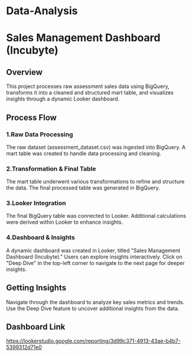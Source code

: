# Data-Analysis
# Sales Management Dashboard (Incubyte)
## Overview
This project processes raw assessment sales data using BigQuery, transforms it into a cleaned and structured mart table, and visualizes insights through a dynamic Looker dashboard.

## Process Flow
### 1.Raw Data Processing
  The raw dataset (assessment_dataset.csv) was ingested into BigQuery.
  A mart table was created to handle data processing and cleaning.
  
### 2.Transformation & Final Table
  The mart table underwent various transformations to refine and structure the data.
  The final processed table was generated in BigQuery.
  
### 3.Looker Integration
  The final BigQuery table was connected to Looker.
  Additional calculations were derived within Looker to enhance insights.

### 4.Dashboard & Insights
  A dynamic dashboard was created in Looker, titled "Sales Management Dashboard (Incubyte)."
  Users can explore insights interactively.
  Click on "Deep Dive" in the top-left corner to navigate to the next page for deeper insights.

## Getting Insights
Navigate through the dashboard to analyze key sales metrics and trends. Use the Deep Dive feature to uncover additional insights from the data.

## Dashboard Link
 https://lookerstudio.google.com/reporting/3d99c371-4913-43ae-b4b7-5399312d71e0
